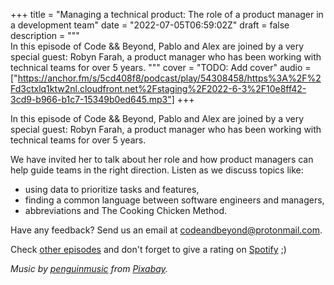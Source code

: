 +++
title = "Managing a technical product: The role of a product manager in a development team"
date = "2022-07-05T06:59:02Z"
draft = false
description = """\
  In this episode of Code && Beyond, Pablo and Alex are joined by a very special
  guest: Robyn Farah, a product manager who has been working with technical teams
  for over 5 years.
  """
cover = "TODO: Add cover"
audio = ["https://anchor.fm/s/5cd408f8/podcast/play/54308458/https%3A%2F%2Fd3ctxlq1ktw2nl.cloudfront.net%2Fstaging%2F2022-6-3%2F10e8ff42-3cd9-b966-b1c7-15349b0ed645.mp3"]
+++

In this episode of Code && Beyond, Pablo and Alex are joined by a very special
guest: Robyn Farah, a product manager who has been working with technical teams
for over 5 years.

<!--more-->

We have invited her to talk about her role and how product managers can help
guide teams in the right direction. Listen as we discuss topics like:

- using data to prioritize tasks and features,
- finding a common language between software engineers and managers,
- abbreviations and The Cooking Chicken Method.

Have any feedback? Send us an email at
[codeandbeyond@protonmail.com](//codeandbeyond@protonmail.com).

Check [other episodes](/episodes) and don't forget to give a rating on
[Spotify](https://open.spotify.com/show/0ZZ9Jv7bUgwLMPJ97KyLyf?si=1f541ea10ad64d52)
;)

*Music by [penguinmusic](https://pixabay.com/users/penguinmusic-24940186) from
[Pixabay](https://pixabay.com/music).*
